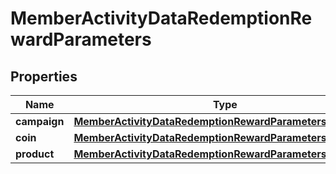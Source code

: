 

# MemberActivityDataRedemptionRewardParameters


## Properties

| Name | Type | Description |
|------------ | ------------- | ------------- |
|**campaign** | [**MemberActivityDataRedemptionRewardParametersCampaign**](MemberActivityDataRedemptionRewardParametersCampaign.md) |  |
|**coin** | [**MemberActivityDataRedemptionRewardParametersCoin**](MemberActivityDataRedemptionRewardParametersCoin.md) |  |
|**product** | [**MemberActivityDataRedemptionRewardParametersProduct**](MemberActivityDataRedemptionRewardParametersProduct.md) |  |



